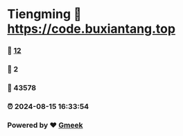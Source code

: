 # Tiengming :link: https://code.buxiantang.top 
### :page_facing_up: [12](https://code.buxiantang.top/tag.html) 
### :speech_balloon: 2 
### :hibiscus: 43578 
### :alarm_clock: 2024-08-15 16:33:54 
### Powered by :heart: [Gmeek](https://github.com/Meekdai/Gmeek)
